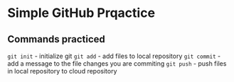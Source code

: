 # Simple GitHub Prqactice

## Commands practiced

`git init` - initialize git
`git add` - add files to local repository
`git commit` - add a message to the file changes you are commiting
`git push` - push files in local repository to cloud repository